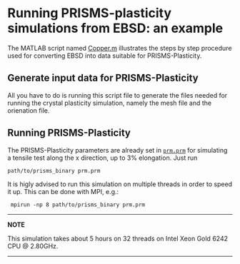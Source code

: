 # Running PRISMS-plasticity simulations from EBSD: an example
The MATLAB script named [Copper.m](Copper.m) illustrates the steps by step procedure used for converting EBSD into data suitable for PRISMS-Plasticity.

## Generate input data for PRISMS-Plasticity
All you have to do is running this script file to generate the files needed for running the crystal plasticity simulation, namely the mesh file and the orienation file.

## Running PRISMS-Plasticity
The PRISMS-Plasticity parameters are already set in [``prm.prm``](prm.prm) for simulating a tensile test along the x direction, up to 3% elongation. Just run
   
    path/to/prisms_binary prm.prm
 
 It is higly advised to run this simulation on multiple threads in order to speed it up. This can be done with MPI, e.g.:
 
     mpirun -np 8 path/to/prisms_binary prm.prm
     
 ---
 **NOTE**
 
This simulation takes about 5 hours on 32 threads on Intel Xeon Gold 6242 CPU @ 2.80GHz.
 
 ---
